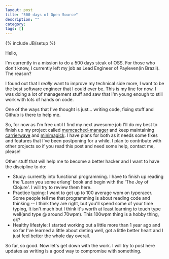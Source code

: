 ```yaml
---
layout: post
title: "500 days of Open Source"
description: ""
category: 
tags: []
---
```

{% include JB/setup %}

Hello,

I'm currently in a mission to do a 500 days steak of OSS. For
those who don't know, I currently left my job as Lead Engineer of
Payleven(in Brazil). The reason?

I found out that I _really_ want to improve my technical side more, I 
want to be the best software engineer that I could ever be. This
is my line for now. I was doing a lot of management stuff and saw that
I'm young enough to still work with lots of hands on code.

One of the ways that I've thought is just... writing code, fixing stuff
and Github is there to help me.

So, for now as I'm free until I find my next awesome job I'll do my best
to finish up my project called
[memcached-manager](http://github.com/thiagofm/memcached-manager) and keep maintaining
[carrierwave](http://github.com/carrierwaveuploader/carrierwave) and
[minimagick](http://github.com/minimagick/minimagick). I have plans for both as it needs some fixes
and features that I've been postponing for a while. I plan to contribute
with other projects so if you read this post and need some help, contact
me, please!

Other stuff that will help me to become a better hacker and I want to
have the discipline to do:

- Study: currently into functional programming. I have to finish up
reading the 'Learn you some erlang' book and begin with the 'The Joy of
Clojure'. I will try to review them here.
- Practice typing: I want to get up to 100 average wpm on typeracer.
Some people tell me that programming is about reading code and thinking
-- I think they are right, but you'll spend some of your time typing, It
isn't much but I think it's worth at least learning to touch type
well(and type @ around 70wpm). This 100wpm thing is a hobby thing, ok?
- Healthy lifestyle: I started working out a little more than 1 year ago
and so far I've learned a little about dieting well, got a little better
heart and I just feel better the whole day overall.

So far, so good. Now let's get down with the work. I will try to post
here updates as writing is a good way to compromise with something.
